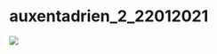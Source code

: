 # auxentadrien_2_22012021

<a href="https://codeclimate.com/github/dridritwo/auxentadrien_2_22012021/maintainability"><img src="https://api.codeclimate.com/v1/badges/bb49b2ece317adadc3a4/maintainability" /></a>
